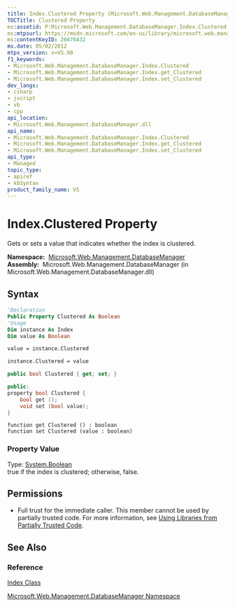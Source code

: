 ```yaml
---
title: Index.Clustered Property (Microsoft.Web.Management.DatabaseManager)
TOCTitle: Clustered Property
ms:assetid: P:Microsoft.Web.Management.DatabaseManager.Index.Clustered
ms:mtpsurl: https://msdn.microsoft.com/en-us/library/microsoft.web.management.databasemanager.index.clustered(v=VS.90)
ms:contentKeyID: 20476432
ms.date: 05/02/2012
mtps_version: v=VS.90
f1_keywords:
- Microsoft.Web.Management.DatabaseManager.Index.Clustered
- Microsoft.Web.Management.DatabaseManager.Index.get_Clustered
- Microsoft.Web.Management.DatabaseManager.Index.set_Clustered
dev_langs:
- csharp
- jscript
- vb
- cpp
api_location:
- Microsoft.Web.Management.DatabaseManager.dll
api_name:
- Microsoft.Web.Management.DatabaseManager.Index.Clustered
- Microsoft.Web.Management.DatabaseManager.Index.get_Clustered
- Microsoft.Web.Management.DatabaseManager.Index.set_Clustered
api_type:
- Managed
topic_type:
- apiref
- kbSyntax
product_family_name: VS
---
```


# Index.Clustered Property

Gets or sets a value that indicates whether the index is clustered.

**Namespace:**  [Microsoft.Web.Management.DatabaseManager](microsoft-web-management-databasemanager-namespace.md)  
**Assembly:**  Microsoft.Web.Management.DatabaseManager (in Microsoft.Web.Management.DatabaseManager.dll)

## Syntax

```vb
'Declaration
Public Property Clustered As Boolean
'Usage
Dim instance As Index
Dim value As Boolean

value = instance.Clustered

instance.Clustered = value
```

```csharp
public bool Clustered { get; set; }
```

```cpp
public:
property bool Clustered {
    bool get ();
    void set (bool value);
}
```

```jscript
function get Clustered () : boolean
function set Clustered (value : boolean)
```

### Property Value

Type: [System.Boolean](https://msdn.microsoft.com/library/a28wyd50)  
true if the index is clustered; otherwise, false.  

## Permissions

  - Full trust for the immediate caller. This member cannot be used by partially trusted code. For more information, see [Using Libraries from Partially Trusted Code](https://msdn.microsoft.com/library/8skskf63).

## See Also

### Reference

[Index Class](index-class-microsoft-web-management-databasemanager.md)

[Microsoft.Web.Management.DatabaseManager Namespace](microsoft-web-management-databasemanager-namespace.md)

